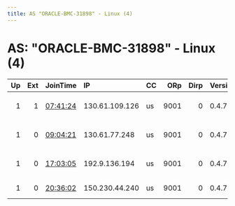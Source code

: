 ```yaml
---
title: AS "ORACLE-BMC-31898" - Linux (4)
---
```


# AS: "ORACLE-BMC-31898" - Linux (4)

|   Up |   Ext | JoinTime                                                                                              | IP             | CC   |   ORp |   Dirp | Version   | Contact                   | Nickname         |   eFamMembers |
|-----:|------:|:------------------------------------------------------------------------------------------------------|:---------------|:-----|------:|-------:|:----------|:--------------------------|:-----------------|--------------:|
|    1 |     1 | [07:41:24](https://nusenu.github.io/OrNetStats/w/relay/C0A0807515EB8D69238E77FB21B0D59445A79FBF.html) | 130.61.109.126 | us   |  9001 |      0 | 0.4.7.7   | animacia dot sk at gmail  | gameskafun       |             1 |
|    1 |     0 | [09:04:21](https://nusenu.github.io/OrNetStats/w/relay/68809CDD7FF688396574E901ABE0A3D4BEEFFD28.html) | 130.61.77.248  | us   |  9001 |      0 | 0.4.7.7   | animacia dot sk at gmail  | gameskafun       |             1 |
|    1 |     0 | [17:03:05](https://nusenu.github.io/OrNetStats/w/relay/38798C99249A783310CE65C2B314F8D703412404.html) | 192.9.136.194  | us   |  9001 |      0 | 0.4.7.7   | linktr.ee slash axxorelay | relayaxxoTorture |             1 |
|    1 |     0 | [20:36:02](https://nusenu.github.io/OrNetStats/w/relay/3B5AC2AC60543EB8218D3DCB39D0C71F76E93520.html) | 150.230.44.240 | us   |  9001 |      0 | 0.4.7.7   | support dot axxorelayInc  | relayaxxoDevil   |             1 |
